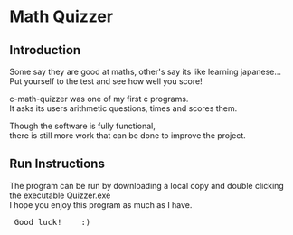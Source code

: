 # Math Quizzer
<h2> Introduction </h2>

<p>
  Some say they are good at maths, other's say its like learning japanese... </br>
  Put yourself to the test and see how well you score! </br>
</p>

<p>
  c-math-quizzer was one of my first c programs. </br>
  It asks its users arithmetic questions, times and scores them. </br>
</p>

<p>
  Though the software is fully functional, </br>
  there is still more work that can be done to improve the project.
</p>

<h2> Run Instructions </h2>
The program can be run by downloading a local copy and double clicking the executable Quizzer.exe </br>
I hope you enjoy this program as much as I have. </br>
<pre> Good luck!    :)</pre>
